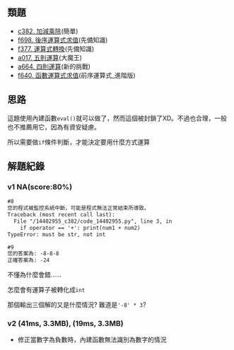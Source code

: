 ## 類題
- [c382. 加減乘除](https://zerojudge.tw/ShowProblem?problemid=c382)(簡單)
- [f698. 後序運算式求值](https://zerojudge.tw/ShowProblem?problemid=f698)(先備知識)
- [f377. 運算式轉換](https://zerojudge.tw/ShowProblem?problemid=f377)(先備知識)
- [a017. 五則運算](https://zerojudge.tw/ShowProblem?problemid=a017)(大魔王)
- [a664. 四則運算](https://zerojudge.tw/ShowProblem?problemid=a664)(新的挑戰)
- [f640. 函數運算式求值](https://zerojudge.tw/ShowProblem?problemid=f640)(前序運算式_進階版)

## 思路

這題使用內建函數`eval()`就可以做了，然而這個被封鎖了XD。不過也合理，一般也不推薦用它，因為有資安疑慮。

所以需要做`if`條件判斷，才能決定要用什麼方式運算

## 解題紀錄
### v1 NA(score:80%)
```txt
#8
您的程式被監控系統中斷，可能是程式無法正常結束所導致。
Traceback (most recent call last):
  File "/14402955_c382/code_14402955.py", line 3, in 
    if operator == '+': print(num1 + num2)
TypeError: must be str, not int
```
```txt
#9
您的答案為: -8-8-8
正確答案為: -24
```

不懂為什麼會錯......

怎麼會有運算子被轉化成`int`

那個輸出三個解的又是什麼情況? 難道是`'-8' * 3`?

### v2 (41ms, 3.3MB), (19ms, 3.3MB)
- 修正當數字為負數時，內建函數無法識別為數字的情況